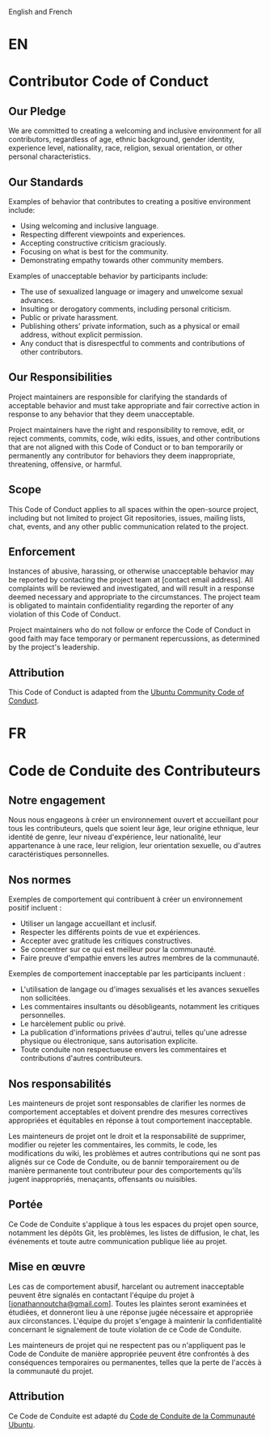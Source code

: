 English and French
# EN
# Contributor Code of Conduct

## Our Pledge

We are committed to creating a welcoming and inclusive environment for all contributors, regardless of age, ethnic background, gender identity, experience level, nationality, race, religion, sexual orientation, or other personal characteristics.

## Our Standards

Examples of behavior that contributes to creating a positive environment include:

- Using welcoming and inclusive language.
- Respecting different viewpoints and experiences.
- Accepting constructive criticism graciously.
- Focusing on what is best for the community.
- Demonstrating empathy towards other community members.

Examples of unacceptable behavior by participants include:

- The use of sexualized language or imagery and unwelcome sexual advances.
- Insulting or derogatory comments, including personal criticism.
- Public or private harassment.
- Publishing others' private information, such as a physical or email address, without explicit permission.
- Any conduct that is disrespectful to comments and contributions of other contributors.

## Our Responsibilities

Project maintainers are responsible for clarifying the standards of acceptable behavior and must take appropriate and fair corrective action in response to any behavior that they deem unacceptable.

Project maintainers have the right and responsibility to remove, edit, or reject comments, commits, code, wiki edits, issues, and other contributions that are not aligned with this Code of Conduct or to ban temporarily or permanently any contributor for behaviors they deem inappropriate, threatening, offensive, or harmful.

## Scope

This Code of Conduct applies to all spaces within the open-source project, including but not limited to project Git repositories, issues, mailing lists, chat, events, and any other public communication related to the project.

## Enforcement

Instances of abusive, harassing, or otherwise unacceptable behavior may be reported by contacting the project team at [contact email address]. All complaints will be reviewed and investigated, and will result in a response deemed necessary and appropriate to the circumstances. The project team is obligated to maintain confidentiality regarding the reporter of any violation of this Code of Conduct.

Project maintainers who do not follow or enforce the Code of Conduct in good faith may face temporary or permanent repercussions, as determined by the project's leadership.

## Attribution

This Code of Conduct is adapted from the [Ubuntu Community Code of Conduct](https://www.ubuntu.com/community/code-of-conduct).


# FR

# Code de Conduite des Contributeurs

## Notre engagement

Nous nous engageons à créer un environnement ouvert et accueillant pour tous les contributeurs, quels que soient leur âge, leur origine ethnique, leur identité de genre, leur niveau d'expérience, leur nationalité, leur appartenance à une race, leur religion, leur orientation sexuelle, ou d'autres caractéristiques personnelles.

## Nos normes

Exemples de comportement qui contribuent à créer un environnement positif incluent :

- Utiliser un langage accueillant et inclusif.
- Respecter les différents points de vue et expériences.
- Accepter avec gratitude les critiques constructives.
- Se concentrer sur ce qui est meilleur pour la communauté.
- Faire preuve d'empathie envers les autres membres de la communauté.

Exemples de comportement inacceptable par les participants incluent :

- L'utilisation de langage ou d'images sexualisés et les avances sexuelles non sollicitées.
- Les commentaires insultants ou désobligeants, notamment les critiques personnelles.
- Le harcèlement public ou privé.
- La publication d'informations privées d'autrui, telles qu'une adresse physique ou électronique, sans autorisation explicite.
- Toute conduite non respectueuse envers les commentaires et contributions d'autres contributeurs.

## Nos responsabilités

Les mainteneurs de projet sont responsables de clarifier les normes de comportement acceptables et doivent prendre des mesures correctives appropriées et équitables en réponse à tout comportement inacceptable.

Les mainteneurs de projet ont le droit et la responsabilité de supprimer, modifier ou rejeter les commentaires, les commits, le code, les modifications du wiki, les problèmes et autres contributions qui ne sont pas alignés sur ce Code de Conduite, ou de bannir temporairement ou de manière permanente tout contributeur pour des comportements qu'ils jugent inappropriés, menaçants, offensants ou nuisibles.

## Portée

Ce Code de Conduite s'applique à tous les espaces du projet open source, notamment les dépôts Git, les problèmes, les listes de diffusion, le chat, les événements et toute autre communication publique liée au projet.

## Mise en œuvre

Les cas de comportement abusif, harcelant ou autrement inacceptable peuvent être signalés en contactant l'équipe du projet à [jonathannoutcha@gmail.com]. Toutes les plaintes seront examinées et étudiées, et donneront lieu à une réponse jugée nécessaire et appropriée aux circonstances. L'équipe du projet s'engage à maintenir la confidentialité concernant le signalement de toute violation de ce Code de Conduite.

Les mainteneurs de projet qui ne respectent pas ou n'appliquent pas le Code de Conduite de manière appropriée peuvent être confrontés à des conséquences temporaires ou permanentes, telles que la perte de l'accès à la communauté du projet.

## Attribution

Ce Code de Conduite est adapté du [Code de Conduite de la Communauté Ubuntu](https://www.ubuntu.com/community/code-of-conduct).


